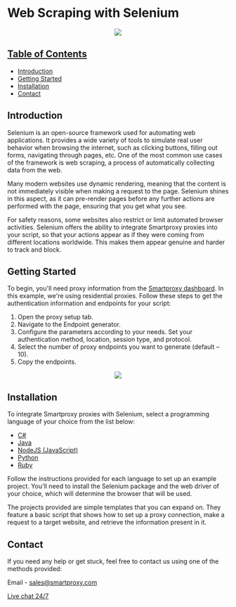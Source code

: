 # Web Scraping with Selenium
<p align="center">
<a href="https://dashboard.smartproxy.com/?page=residential-proxies&utm_source=socialorganic&utm_medium=social&utm_campaign=resi_trial_GITHUB"><img src="https://i.imgur.com/opsHIEZ.png"</a>
</p>

## Table of Contents
- [Introduction](#introduction)
- [Getting Started](#getting-started)
- [Installation](#intallation)
- [Contact](#contact)

## Introduction
Selenium is an open-source framework used for automating web applications. It provides a wide variety of tools to simulate real user behavior when browsing the internet, such as clicking buttons, filling out forms, navigating through pages, etc. One of the most common use cases of the framework is web scraping, a process of automatically collecting data from the web. 

Many modern websites use dynamic rendering, meaning that the content is not immediately visible when making a request to the page. Selenium shines in this aspect, as it can pre-render pages before any further actions are performed with the page, ensuring that you get what you see.

For safety reasons, some websites also restrict or limit automated browser activities. Selenium offers the ability to integrate Smartproxy proxies into your script, so that your actions appear as if they were coming from different locations worldwide. This makes them appear genuine and harder to track and block.

## Getting Started
To begin, you'll need proxy information from the [Smartproxy dashboard](https://dashboard.smartproxy.com/welcome). In this example, we're using residential proxies. Follow these steps to get the authentication information and endpoints for your script:
1. Open the proxy setup tab.
2. Navigate to the Endpoint generator.
3. Configure the parameters according to your needs. Set your authentication method, location, session type, and protocol.
4. Select the number of proxy endpoints you want to generate (default – 10). 
5. Copy the endpoints.

<p align="center">
    <a href="https://smartproxy.com/"><img src="https://i.imgur.com/M2J00E4.png"></a>
</p>

## Installation
To integrate Smartproxy proxies with Selenium, select a programming language of your choice from the list below:
- [C#](https://github.com/Smartproxy/Selenium/tree/master/csharp)
- [Java](https://github.com/Smartproxy/Selenium/tree/master/java)
- [NodeJS (JavaScript)](https://github.com/Smartproxy/Selenium/tree/master/nodejs)
- [Python](https://github.com/Smartproxy/Selenium/tree/master/python)
- [Ruby](https://github.com/Smartproxy/Selenium/tree/master/ruby)

Follow the instructions provided for each language to set up an example project. You'll need to install the Selenium package and the web driver of your choice, which will determine the browser that will be used.

The projects provided are simple templates that you can expand on. They feature a basic script that shows how to set up a proxy connection, make a request to a target website, and retrieve the information present in it. 

## Contact
If you need any help or get stuck, feel free to contact us using one of the methods provided:

Email - sales@smartproxy.com

<a href="https://direct.lc.chat/12092754/">Live chat 24/7</a>
